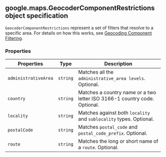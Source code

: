 <h2 id="GeocoderComponentRestrictions">
google.maps.GeocoderComponentRestrictions
object specification
</h2><p><code>GeocoderComponentRestrictions</code> represent a set of filters that resolve to a specific area. For details on how this works, see <a href="https://developers.google.com/maps/documentation/geocoding/#ComponentFiltering">Geocoding Component Filtering</a>.</p><h3 id="devsite_header_100">Properties</h3><table summary="interface GeocoderComponentRestrictions - Properties" width="100%">
<thead>
<tr><th>Properties</th>
<th>Type</th>
<th>Description</th>
</tr></thead>
<tbody>
<tr>
<td><code>administrativeArea</code></td>
<td><code>string</code></td>
<td>Matches all the <code>administrative_area levels</code>. Optional.</td>
</tr>
<tr>
<td><code>country</code></td>
<td><code>string</code></td>
<td>Matches a country name or a two letter ISO 3166-1 country code. Optional.</td>
</tr>
<tr>
<td><code>locality</code></td>
<td><code>string</code></td>
<td>Matches against both <code>locality</code> and <code>sublocality</code> types. Optional.</td>
</tr>
<tr>
<td><code>postalCode</code></td>
<td><code>string</code></td>
<td>Matches <code>postal_code</code> and <code>postal_code_prefix</code>. Optional.</td>
</tr>
<tr>
<td><code>route</code></td>
<td><code>string</code></td>
<td>Matches the long or short name of a <code>route</code>. Optional.</td>
</tr>
</tbody>
</table>